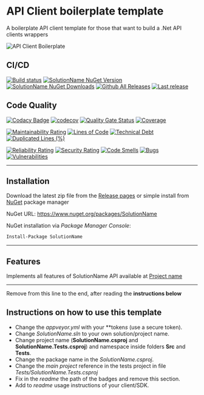 # API Client boilerplate template

A boilerplate API client template for those that want to build a .Net API clients wrappers

![API Client Boilerplate](https://raw.githubusercontent.com/guibranco/apiclient-boilerplate-dotnet/master/logo.png)

## CI/CD

[![Build status](https://ci.appveyor.com/api/projects/status/change-me?svg=true)](https://ci.appveyor.com/project/organizationName/change-me)
[![SolutionName NuGet Version](https://img.shields.io/nuget/v/SolutionName.svg?style=flat)](https://www.nuget.org/packages/SolutionName/)
[![SolutionName NuGet Downloads](https://img.shields.io/nuget/dt/SolutionName.svg?style=flat)](https://www.nuget.org/packages/SolutionName/)
[![Github All Releases](https://img.shields.io/github/downloads/organizationName/SolutionName/total.svg?style=flat)](https://github.com/organizationName/SolutionName)
[![Last release](https://img.shields.io/github/release-date/organizationName/SolutionName.svg?style=flat)](https://github.com/organizationName/SolutionName)

## Code Quality

[![Codacy Badge](https://api.codacy.com/project/badge/Grade/change-me)](https://www.codacy.com/manual/changeme/change-me)
[![codecov](https://codecov.io/gh/organizationName/SolutionName/branch/master/graph/badge.svg)](https://codecov.io/gh/organizationName/SolutionName)
[![Quality Gate Status](https://sonarcloud.io/api/project_badges/measure?project=organizationName_SolutionName&metric=alert_status)](https://sonarcloud.io/dashboard?id=organizationName_SolutionName)
[![Coverage](https://sonarcloud.io/api/project_badges/measure?project=organizationName_SolutionName&metric=coverage)](https://sonarcloud.io/dashboard?id=organizationName_SolutionName)

[![Maintainability Rating](https://sonarcloud.io/api/project_badges/measure?project=organizationName_SolutionName&metric=sqale_rating)](https://sonarcloud.io/dashboard?id=organizationName_SolutionName)
[![Lines of Code](https://sonarcloud.io/api/project_badges/measure?project=organizationName_SolutionName&metric=ncloc)](https://sonarcloud.io/dashboard?id=organizationName_SolutionName)
[![Technical Debt](https://sonarcloud.io/api/project_badges/measure?project=organizationName_SolutionName&metric=sqale_index)](https://sonarcloud.io/dashboard?id=organizationName_SolutionName)
[![Duplicated Lines (%)](https://sonarcloud.io/api/project_badges/measure?project=organizationName_SolutionName&metric=duplicated_lines_density)](https://sonarcloud.io/dashboard?id=organizationName_SolutionName)

[![Reliability Rating](https://sonarcloud.io/api/project_badges/measure?project=organizationName_SolutionName&metric=reliability_rating)](https://sonarcloud.io/dashboard?id=organizationName_SolutionName)
[![Security Rating](https://sonarcloud.io/api/project_badges/measure?project=organizationName_SolutionName&metric=security_rating)](https://sonarcloud.io/dashboard?id=organizationName_SolutionName)
[![Code Smells](https://sonarcloud.io/api/project_badges/measure?project=organizationName_SolutionName&metric=code_smells)](https://sonarcloud.io/dashboard?id=organizationName_SolutionName)
[![Bugs](https://sonarcloud.io/api/project_badges/measure?project=organizationName_SolutionName&metric=bugs)](https://sonarcloud.io/dashboard?id=organizationName_SolutionName)
[![Vulnerabilities](https://sonarcloud.io/api/project_badges/measure?project=organizationName_SolutionName&metric=vulnerabilities)](https://sonarcloud.io/dashboard?id=organizationName_SolutionName)

---

## Installation

Download the latest zip file from the [Release pages](https://github.com/organization/SolutionName/releases) or simple install from [NuGet](https://www.nuget.org/packages/SolutionName) package manager

NuGet URL: https://www.nuget.org/packages/SolutionName

NuGet installation via *Package Manager Console*:

```ps
Install-Package SolutionName
```

---

## Features

Implements all features of SolutionName API available at [Project name](https://project.name.com/)

---

Remove from this line to the end, after reading the **instructions below**

## Instructions on how to use this template

- Change the *appveyor.yml* with your  **token*s* (use a secure token).
- Change *SolutionName.sln* to your own solution/project name.
- Change project name (**SolutionName.csproj** and **SolutionName.Tests.csproj**) and namespace inside folders **Src** and **Tests**.
- Change the package name in the *SolutionName.csproj*.
- Change the *main project* reference in the tests project in file *Tests/SolutionName.Tests.csproj*
- Fix in the *readme* the path of the badges and remove this section.
- Add to *readme* usage instructions of your client/SDK.
